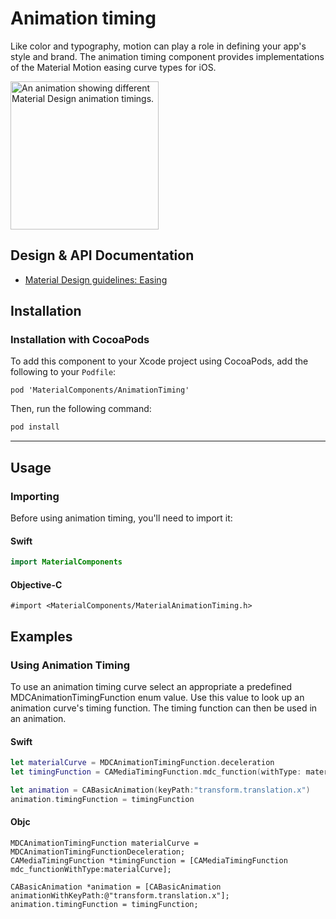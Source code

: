 <!--docs:
title: "Animation timing"
layout: detail
section: components
excerpt: "Material Design animation timing curves."
iconId: animation
path: /catalog/animation-timing/
-->

# Animation timing

Like color and typography, motion can play a role in defining your app's style and brand. The
animation timing component provides implementations of the Material Motion easing curve types for
iOS.

<img src="docs/assets/animationtiming.gif" alt="An animation showing different Material Design animation timings." width="237">

## Design & API Documentation

<ul class="icon-list">
  <li class="icon-list-item icon-list-item--spec"><a href="https://material.io/go/design-easing">Material Design guidelines: Easing</a></li>
</ul>

## Installation

### Installation with CocoaPods

To add this component to your Xcode project using CocoaPods, add the following to your `Podfile`:

```
pod 'MaterialComponents/AnimationTiming'
```
<!--{: .code-renderer.code-renderer--install }-->

Then, run the following command:

```bash
pod install
```

- - -

## Usage

### Importing

Before using animation timing, you'll need to import it:

<!--<div class="material-code-render" markdown="1">-->
#### Swift

```swift
import MaterialComponents
```

#### Objective-C

```objc
#import <MaterialComponents/MaterialAnimationTiming.h>
```
<!--</div>-->

## Examples

### Using Animation Timing

To use an animation timing curve select an appropriate a predefined MDCAnimationTimingFunction enum
value. Use this value to look up an animation curve's timing function. The timing function can then
be used in an animation.

<!--<div class="material-code-render" markdown="1">-->
#### Swift

```swift
let materialCurve = MDCAnimationTimingFunction.deceleration
let timingFunction = CAMediaTimingFunction.mdc_function(withType: materialCurve)

let animation = CABasicAnimation(keyPath:"transform.translation.x")
animation.timingFunction = timingFunction
```

#### Objc

```objc
MDCAnimationTimingFunction materialCurve = MDCAnimationTimingFunctionDeceleration;
CAMediaTimingFunction *timingFunction = [CAMediaTimingFunction mdc_functionWithType:materialCurve];

CABasicAnimation *animation = [CABasicAnimation animationWithKeyPath:@"transform.translation.x"];
animation.timingFunction = timingFunction;
```
<!--</div>-->
